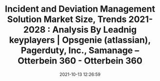 ---
"title": "Incident and Deviation Management Solution Market Size, Trends 2021-2028 : Analysis By Leadnig keyplayers | Opsgenie (atlassian), Pagerduty, Inc., Samanage – Otterbein 360 - Otterbein 360"
"date": "2021-10-13 12:26:59"
"feed_name": "GOOGLENEWSCONSTRUCTION"
"feed_website": "https://news.google.com/search?q=construction%2Bincident&hl=en-US&gl=US&ceid=US:en"
"feed_rss": "https://news.google.com/rss/search?q=construction%2Bincident&hl=en-US&gl=US&ceid=US:en"
"link": "https://www.otterbein360.com/incident-and-deviation-management-solution-market-size-trends-2021-2028-analysis-by-leadnig-keyplayers-opsgenie-atlassian-pagerduty-inc-samanage/"
"source": "{'href': 'https://www.otterbein360.com', 'title': 'Otterbein 360'}"
"file": "_posts/2021-1-1-96e49ac8fa912b1ec3c431b12a57dbaf8c9b6b43.md"
"accident": "0"
"drilling": "0"
"dead": "0"
"injured": "0"
"arrested": "0"
"place": "unknown place"
"where": "unknown site"
"causes": "unknown"
"place_uri": "unknown place"
---